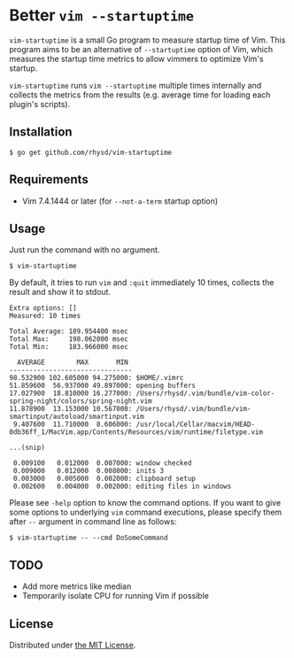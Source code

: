 Better `vim --startuptime`
==========================

`vim-startuptime` is a small Go program to measure startup time of Vim. This program aims to be an
alternative of `--startuptime` option of Vim, which measures the startup time metrics to allow vimmers
to optimize Vim's startup.

`vim-startuptime` runs `vim --startuptime` multiple times internally and collects the metrics from
the results (e.g. average time for loading each plugin's scripts).

## Installation

```
$ go get github.com/rhysd/vim-startuptime
```

## Requirements

- Vim 7.4.1444 or later (for `--not-a-term` startup option)

## Usage

Just run the command with no argument.

```
$ vim-startuptime
```

By default, it tries to run `vim` and `:quit` immediately 10 times, collects the result and show it
to stdout.

```
Extra options: []
Measured: 10 times

Total Average: 189.954400 msec
Total Max:     198.062000 msec
Total Min:     183.966000 msec

  AVERAGE        MAX       MIN
-------------------------------
98.532900 102.605000 94.275000: $HOME/.vimrc
51.859600  56.937000 49.897000: opening buffers
17.027900  18.810000 16.277000: /Users/rhysd/.vim/bundle/vim-color-spring-night/colors/spring-night.vim
11.878900  13.153000 10.567000: /Users/rhysd/.vim/bundle/vim-smartinput/autoload/smartinput.vim
 9.407600  11.710000  8.606000: /usr/local/Cellar/macvim/HEAD-0db36ff_1/MacVim.app/Contents/Resources/vim/runtime/filetype.vim

...(snip)

 0.009100   0.012000  0.007000: window checked
 0.009000   0.012000  0.008000: inits 3
 0.003000   0.005000  0.002000: clipboard setup
 0.002600   0.004000  0.002000: editing files in windows
```

Please see `-help` option to know the command options. If you want to give some options to underlying
`vim` command executions, please specify them after `--` argument in command line as follows:

```
$ vim-startuptime -- --cmd DoSomeCommand
```

## TODO

- Add more metrics like median
- Temporarily isolate CPU for running Vim if possible

## License

Distributed under [the MIT License](./LICENSE).
